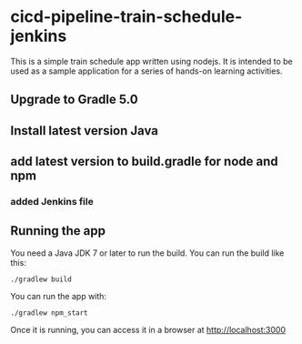 # cicd-pipeline-train-schedule-jenkins

This is a simple train schedule app written using nodejs. It is intended to be used as a sample application for a series of hands-on learning activities.

## Upgrade to Gradle 5.0 

## Install latest version Java

## add latest version to build.gradle for node and npm

### added Jenkins file

## Running the app

You need a Java JDK 7 or later to run the build. You can run the build like this:

    ./gradlew build

You can run the app with:

    ./gradlew npm_start

Once it is running, you can access it in a browser at [http://localhost:3000](http://localhost:3000)
